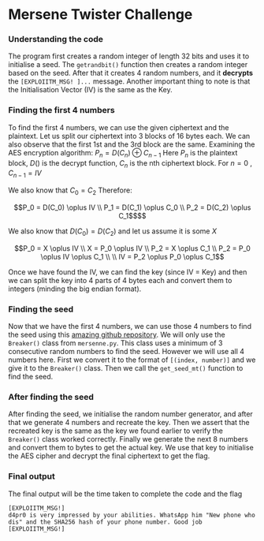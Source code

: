 # Mersene Twister Challenge

### Understanding the code
The program first creates a random integer of length 32 bits and uses it to initialise a seed. The `getrandbit()` function then creates a random integer based on the seed. After that it creates 4 random numbers, and it **decrypts** the `[EXPLOIITM_MSG! ]...` message.
Another important thing to note is that the Initialisation Vector (IV) is the same as the Key. 

### Finding the first 4 numbers
To find the first 4 numbers, we can use the given ciphertext and the plaintext.
Let us split our ciphertext into 3 blocks of 16 bytes each. We can also observe that the first 1st and the 3rd block are the same.
Examining the AES encryption algorithm:
$P_n = D(C_n) \oplus C_{n-1}$
Here $P_n$ is the plaintext block, $D()$ is the decrypt function, $C_n$ is the nth ciphertext block. For $n=0$ , $C_{n-1} = IV$

We also know that $C_0 = C_2$
Therefore:
```math
P_0 = D(C_0) \oplus IV \\
P_1 = D(C_1) \oplus C_0 \\
P_2 = D(C_2) \oplus C_1$$
```

We also know that $D(C_0) = D(C_2)$ and let us assume it is some $X$

```math
P_0 = X \oplus IV \\
X = P_0 \oplus IV \\
P_2 = X \oplus C_1 \\
P_2 = P_0 \oplus IV \oplus C_1 \\
\\
IV = P_2 \oplus P_0 \oplus C_1
```

Once we have found the IV, we can find the key (since IV = Key) and then we can split the key into 4 parts of 4 bytes each and convert them to integers (minding the big endian format).

### Finding the seed
Now that we have the first 4 numbers, we can use those 4 numbers to find the seed using this [amazing github repository](https://github.com/deut-erium/RNGeesus). We will only use the `Breaker()` class from `mersenne.py`. This class uses a minimum of 3 consecutive random numbers to find the seed. However we will use all 4 numbers here.
First we convert it to the format of `[(index, number)]` and we give it to the `Breaker()` class. Then we call the `get_seed_mt()` function to find the seed.

### After finding the seed
After finding the seed, we initialise the random number generator, and after that we generate 4 numbers and recreate the key. Then we assert that the recreated key is the same as the key we found earlier to verify the `Breaker()` class worked correctly.
Finally we generate the next 8 numbers and convert them to bytes to get the actual key. We use that key to initialise the AES cipher and decrypt the final ciphertext to get the flag.

### Final output
The final output will be the time taken to complete the code and the flag 
```
[EXPLOIITM_MSG!]
d4pr0 is very impressed by your abilities. WhatsApp him "New phone who dis" and the SHA256 hash of your phone number. Good job
[EXPLOIITM_MSG!]
```
